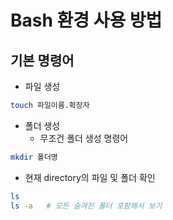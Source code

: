# Bash 환경 사용 방법

## 기본 명령어

* 파일 생성
```Bash
touch 파일이름.확장자
```
* 폴더 생성
    * 무조건 폴더 생성 명령어
```Bash
mkdir 폴더명
```
* 현재 directory의 파일 및 폴더 확인

```bash
ls
ls -a   # 모든 숨겨진 폴더 포함해서 보기
```










